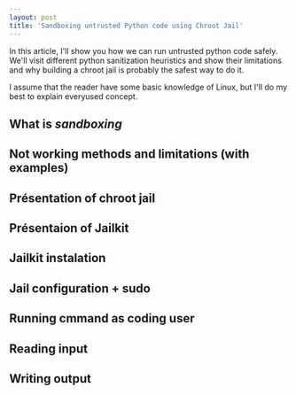 ```yaml
---
layout: post
title: 'Sandboxing untrusted Python code using Chroot Jail'
---
```


In this article, I'll show you how we can run untrusted python code safely. We'll visit different python sanitization heuristics and show their limitations and why building a chroot jail is probably the safest way to do it.

I assume that the reader have some basic knowledge of Linux, but I'll do my best to explain everyused concept.

## What is _sandboxing_

## Not working methods and limitations (with examples)

## Présentation of chroot jail

## Présentaion of Jailkit

## Jailkit instalation 

## Jail configuration + sudo

## Running cmmand as coding user

## Reading input

## Writing output
